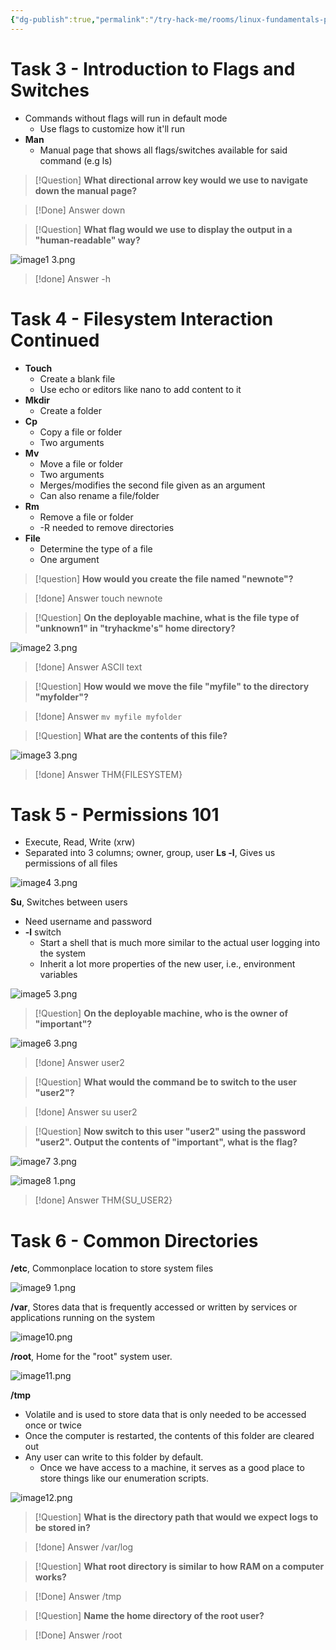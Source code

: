 ```yaml
---
{"dg-publish":true,"permalink":"/try-hack-me/rooms/linux-fundamentals-part-2/","created":"2024-12-03T18:54:00.000-05:00","updated":"2025-03-12T00:21:28.410-04:00"}
---
```


# Task 3 - Introduction to Flags and Switches

- Commands without flags will run in default mode
	- Use flags to customize how it'll run
- **Man**
	- Manual page that shows all flags/switches available for said command (e.g ls)

> [!Question] 
**What directional arrow key would we use to navigate down the manual page?**

> [!Done] Answer
down

> [!Question] 
**What flag would we use to display the output in a "human-readable" way?**

![image1 3.png](/img/user/TryHackMe/THM_Images/47ed590eb3a52f1f9f729d4d7649882a.png)

> [!done] Answer
-h

# Task 4 - Filesystem Interaction Continued

- **Touch**
	- Create a blank file
	- Use echo or editors like nano to add content to it
- **Mkdir**
	- Create a folder
- **Cp**
	- Copy a file or folder
	- Two arguments
- **Mv**
	- Move a file or folder
	- Two arguments
	- Merges/modifies the second file given as an argument
	- Can also rename a file/folder
- **Rm**
	- Remove a file or folder
	- -R needed to remove directories
- **File**
	- Determine the type of a file
	- One argument

> [!question] 
**How would you create the file named "newnote"?**

> [!done] Answer
touch newnote

> [!Question] 
**On the deployable machine, what is the file type of "unknown1" in "tryhackme's" home directory?**

![image2 3.png](/img/user/TryHackMe/THM_Images/a91e2c62ae1b7fb2b3e4921a80b0d164.png)

> [!done] Answer
ASCII text

> [!Question] 
**How would we move the file "myfile" to the directory "myfolder"?**

> [!done] Answer
`mv myfile myfolder`

> [!Question] 
**What are the contents of this file?**

![image3 3.png](/img/user/TryHackMe/THM_Images/aa4135f5a51bd4b7ba486e73b4cf86f2.png)

> [!done] Answer
THM{FILESYSTEM}

# Task 5 - Permissions 101

- Execute, Read, Write (xrw)
- Separated into 3 columns; owner, group, user
**Ls -l**, Gives us permissions of all files

![image4 3.png](/img/user/TryHackMe/THM_Images/de86e102baab2441d7bc96cb0fddf829.png)

**Su**, Switches between users
- Need username and password
- **-l** switch
	- Start a shell that is much more similar to the actual user logging into the system
	- Inherit a lot more properties of the new user, i.e., environment variables

![image5 3.png](/img/user/TryHackMe/THM_Images/47a7db5991a6d5244fae58edb3bd5693.png)

> [!Question] 
**On the deployable machine, who is the owner of "important"?**

![image6 3.png](/img/user/TryHackMe/THM_Images/9907667e0a08e66cdf1f9478ce6a229e.png)

> [!done] Answer
user2

> [!Question] 
**What would the command be to switch to the user "user2"?**

> [!done] Answer
su user2

> [!Question] 
**Now switch to this user "user2" using the password "user2". Output the contents of "important", what is the flag?**

![image7 3.png](/img/user/TryHackMe/THM_Images/8202ac03f2e78b2c64250b435c2a38e6.png)

![image8 1.png](/img/user/TryHackMe/THM_Images/33f9719ad887d5a2ecb05fd6db9dea6f.png)

> [!done] Answer
THM{SU_USER2}
# Task 6 - Common Directories

**/etc**, Commonplace location to store system files

![image9 1.png](/img/user/TryHackMe/THM_Images/866aabf9e814764184096f04e76cf342.png)
        
**/var**, Stores data that is frequently accessed or written by services or applications running on the system

![image10.png](/img/user/TryHackMe/THM_Images/dd76ffb52e43830945518e60cee04dcc.png)
        
**/root**, Home for the "root" system user.

![image11.png](/img/user/TryHackMe/THM_Images/6a34c2800b22013d3ddb7a92a0f52c75.png)
    
**/tmp**
- Volatile and is used to store data that is only needed to be accessed once or twice
- Once the computer is restarted, the contents of this folder are cleared out
- Any user can write to this folder by default.
	- Once we have access to a machine, it serves as a good place to store things like our enumeration scripts.

![image12.png](/img/user/TryHackMe/THM_Images/589da78f9fdef9932b05d59ec8211e11.png)

> [!Question] 
**What is the directory path that would we expect logs to be stored in?**

> [!done] Answer
/var/log

> [!Question] 
**What root directory is similar to how RAM on a computer works?**

> [!Done] Answer
/tmp

> [!Question] 
**Name the home directory of the root user?**

> [!Done] Answer
/root